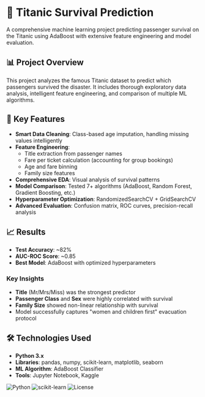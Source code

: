 # 🚢 Titanic Survival Prediction

A comprehensive machine learning project predicting passenger survival on the Titanic using AdaBoost with extensive feature engineering and model evaluation.

## 📊 Project Overview

This project analyzes the famous Titanic dataset to predict which passengers survived the disaster. It includes thorough exploratory data analysis, intelligent feature engineering, and comparison of multiple ML algorithms.

## 🎯 Key Features

- **Smart Data Cleaning**: Class-based age imputation, handling missing values intelligently
- **Feature Engineering**: 
  - Title extraction from passenger names
  - Fare per ticket calculation (accounting for group bookings)
  - Age and fare binning
  - Family size features
- **Comprehensive EDA**: Visual analysis of survival patterns
- **Model Comparison**: Tested 7+ algorithms (AdaBoost, Random Forest, Gradient Boosting, etc.)
- **Hyperparameter Optimization**: RandomizedSearchCV + GridSearchCV
- **Advanced Evaluation**: Confusion matrix, ROC curves, precision-recall analysis

## 📈 Results

- **Test Accuracy**: ~82%
- **AUC-ROC Score**: ~0.85
- **Best Model**: AdaBoost with optimized hyperparameters

### Key Insights
- **Title** (Mr/Mrs/Miss) was the strongest predictor
- **Passenger Class** and **Sex** were highly correlated with survival
- **Family Size** showed non-linear relationship with survival
- Model successfully captures "women and children first" evacuation protocol

## 🛠️ Technologies Used

- **Python 3.x**
- **Libraries**: pandas, numpy, scikit-learn, matplotlib, seaborn
- **ML Algorithm**: AdaBoost Classifier
- **Tools**: Jupyter Notebook, Kaggle

![Python](https://img.shields.io/badge/Python-3.8+-blue.svg)
![scikit-learn](https://img.shields.io/badge/scikit--learn-1.0+-orange.svg)
![License](https://img.shields.io/badge/license-MIT-green.svg)
